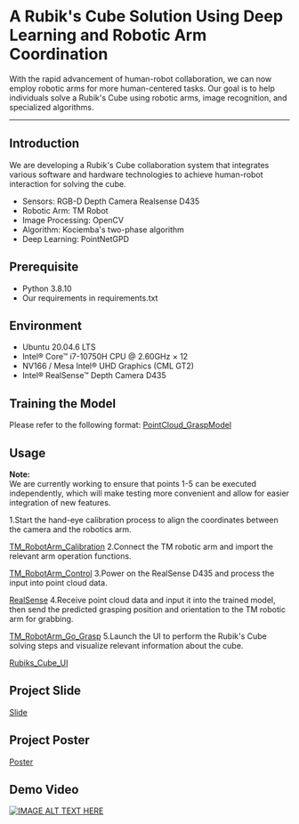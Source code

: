 # A Rubik's Cube Solution Using Deep Learning and Robotic Arm Coordination

With the rapid advancement of human-robot collaboration, we can now employ robotic arms for more human-centered tasks. Our goal is to help individuals solve a Rubik's Cube using robotic arms, image recognition, and specialized algorithms.

***
## **Introduction**

We are developing a Rubik's Cube collaboration system that integrates various software and         hardware technologies to achieve human-robot interaction for solving the cube.

- Sensors: RGB-D Depth Camera Realsense D435
- Robotic Arm: TM Robot
- Image Processing: OpenCV
- Algorithm: Kociemba's two-phase algorithm
- Deep Learning: PointNetGPD

## Prerequisite

* Python 3.8.10
* Our requirements in requirements.txt

## Environment

* Ubuntu 20.04.6 LTS
* Intel® Core™ i7-10750H CPU @ 2.60GHz × 12
* NV166 / Mesa Intel® UHD Graphics (CML GT2) 
* Intel® RealSense™ Depth Camera D435

## Training the Model

Please refer to the following format:
[PointCloud_GraspModel](https://github.com/hsylin/PointCloud_GraspModel)

## Usage

**Note:**  
We are currently working to ensure that points 1-5 can be executed independently, which will make testing more convenient and allow for easier integration of new features.

1.Start the hand-eye calibration process to align the coordinates between the camera and the robotics arm.

[TM_RobotArm_Calibration](https://github.com/hsylin/TM_RobotArm_Calibration)
2.Connect the TM robotic arm and import the relevant arm operation functions.

[TM_RobotArm_Control](https://github.com/hsylin/TM_RobotArm_Control)
3.Power on the RealSense D435 and process the input into point cloud data. 

[RealSense](https://github.com/hsylin/RealSense)
4.Receive point cloud data and input it into the trained model, then send the predicted grasping position and orientation to the TM robotic arm for grabbing. 

[TM_RobotArm_Go_Grasp](https://github.com/hsylin/TM_RobotArm_Go_Grasp)
5.Launch the UI to perform the Rubik's Cube solving steps and visualize relevant information about the cube.

[Rubiks_Cube_UI](https://github.com/hsylin/Rubiks_Cube_UI)
## Project Slide
[Slide](https://github.com/hsylin/DL_Robot_RubiksCubeSolver/blob/main/slide.pptx)
## Project Poster
[Poster](https://github.com/hsylin/DL_Robot_RubiksCubeSolver/blob/main/poster.pptx)
## Demo Video

[![IMAGE ALT TEXT HERE](https://img.youtube.com/vi/aG4lePK26F8/0.jpg)](https://www.youtube.com/watch?v=aG4lePK26F8)
